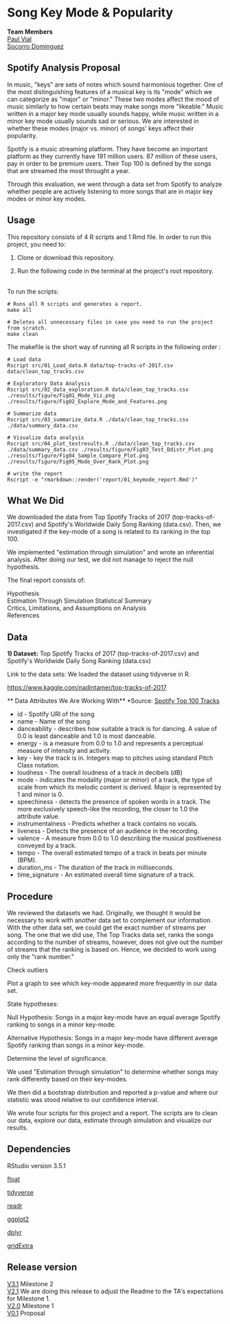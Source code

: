 # Song Key Mode & Popularity

**Team Members**<br>
[Paul Vial](https://github.com/Pall-v) <br>
[Socorro Dominguez](https://github.com/sedv8808)<br>

## Spotify Analysis Proposal

In music, "keys" are sets of notes which sound harmonious together.  One of the most distinguishing features of a musical key is its "mode" which we can categorize as "major" or "minor."  These two modes affect the mood of music similarly to how certain beats may make songs more "likeable." Music written in a major key mode usually sounds happy, while music written in a minor key mode usually sounds sad or serious.  We are interested in whether these modes (major vs. minor) of songs' keys affect their popularity.

Spotify is a music streaming platform. They have become an important platform as they currently have 191 million users. 87 million of these users, pay in order to be premium users. Their Top 100 is defined by the songs that are streamed the most throught a year. 

Through this evaluation, we went through a data set from Spotify to analyze whether people are actively listening to more songs that are in major key modes or minor key modes.

## Usage

This repository consists of 4 R scripts and 1 Rmd file.
In order to run this project, you need to: 

1. Clone or download this repository.

2. Run the following code in the terminal at the project's root repository.
<br>
To run the scripts: 

```
# Runs all R scripts and generates a report.
make all

# Deletes all unnecessary files in case you need to run the project from scratch.
make clean

```

The makefile is the short way of running all R scripts in the following order :

```
# Load data
Rscript src/01_Load_data.R data/top-tracks-of-2017.csv data/clean_top_tracks.csv

# Exploratory Data Analysis
Rscript src/02_data_exploration.R data/clean_top_tracks.csv ./results/figure/Fig01_Mode_Viz.png ./results/figure/Fig02_Explore_Mode_and_Features.png

# Summarize data
Rscript src/03_summarize_data.R ./data/clean_top_tracks.csv ./data/summary_data.csv

# Visualize data analysis
Rscript src/04_plot_testresults.R ./data/clean_top_tracks.csv ./data/summary_data.csv ./results/figure/Fig03_Test_Ddistr_Plot.png ./results/figure/Fig04_Sample_Compare_Plot.png ./results/figure/Fig05_Mode_Over_Rank_Plot.png

# write the report
Rscript -e "rmarkdown::render('report/01_keymode_report.Rmd')"
```

## What We Did

We downloaded the data from Top Spotify Tracks of 2017 (top-tracks-of-2017.csv) and Spotify's Worldwide Daily Song Ranking (data.csv). Then, we investigated if the key-mode of a song is related to its ranking in the top 100. 

We implemented "estimation through simulation" and wrote an inferential analysis. After doing our test, we did not manage to reject the null hypothesis.

The final report consists of:

Hypothesis <br>
Estimation Through Simulation Statistical Summary <br>
Critics, Limitations, and Assumptions on Analysis <br>
References

## Data

**1) Dataset:** Top Spotify Tracks of 2017 (top-tracks-of-2017.csv) and Spotify's Worldwide Daily Song Ranking (data.csv)

Link to the data sets: We loaded the dataset using tidyverse in R. 

https://www.kaggle.com/nadintamer/top-tracks-of-2017

** Data Attributes We Are Working With**
*Source: [Spotify Top 100 Tracks](https://developer.spotify.com/documentation/web-api/reference/tracks/get-audio-features/)

* id - Spotify URI of the song
* name - Name of the song
* danceability - describes how suitable a track is for dancing. A value of 0.0 is least danceable and 1.0 is most danceable.
* energy - is a measure from 0.0 to 1.0 and represents a perceptual measure of intensity and activity. 
* key - key the track is in. Integers map to pitches using standard Pitch Class notation.
* loudness - The overall loudness of a track in decibels (dB)
* mode - indicates the modality (major or minor) of a track, the type of scale from which its melodic content is derived. Major is represented by 1 and minor is 0.
* speechiness - detects the presence of spoken words in a track. The more exclusively speech-like the recording, the closer to 1.0 the attribute value.
* instrumentalness - Predicts whether a track contains no vocals. 
* liveness - Detects the presence of an audience in the recording. 
* valence - A measure from 0.0 to 1.0 describing the musical positiveness conveyed by a track. 
* tempo - The overall estimated tempo of a track in beats per minute (BPM). 
* duration_ms - The duration of the track in milliseconds.
* time_signature - An estimated overall time signature of a track. 

## Procedure

We reviewed the datasets we had.  Originally, we thought it would be necessary to work with another data set to complement our information. With the other data set, we could get the exact number of streams per song. The one that we did use, The Top Tracks data set, ranks the songs according to the number of streams, however, does not give out the number of streams that the ranking is based on. Hence, we decided to work using only the "rank number."

Check outliers

Plot a graph to see which key-mode appeared more frequently in our data set. 

State hypotheses:

  Null Hypothesis: Songs in a major key-mode have an equal average Spotify ranking to songs in a minor key-mode.

  Alternative Hypothesis: Songs in a major key-mode have different average Spotify ranking than songs in a minor key-mode.
  
Determine the level of significance.

We used "Estimation through simulation" to determine whether songs may rank differently based on their key-modes.

We then did a bootstrap distribution and reported a p-value and where our statistic was stood relative to our confidence interval.

We wrote four scripts for this project and a report. The scripts are to clean our data, explore our data, estimate through simulation and visualize our results. 


## Dependencies

RStudio version 3.5.1

[float](https://ctan.org/pkg/float)

[tidyverse](https://github.com/tidyverse)

[readr](https://github.com/tidyverse/readr)

[ggplot2](https://github.com/tidyverse/ggplot2)

[dplyr](https://github.com/tidyverse/dpylr)

[gridExtra](https://github.com/cran/gridExtra)

## Release version

[V3.1](https://github.com/UBC-MDS/Song_Key_Mode_and_Popularity_on_Spotify/releases/tag/V3.1) Milestone 2<br>
[V2.1](https://github.com/UBC-MDS/Song_Key_Mode_and_Popularity_on_Spotify/releases/tag/V2.1) We are doing this release to adjust the Readme to the TA's expectations for Milestone 1.<br>
[V2.0](https://github.com/UBC-MDS/Song_Key_Mode_and_Popularity_on_Spotify/releases/tag/v2.0) Milestone 1<br>
[V0.1](https://github.com/UBC-MDS/Song_Key_Mode_and_Popularity_on_Spotify/releases/tag/0.1) Proposal
